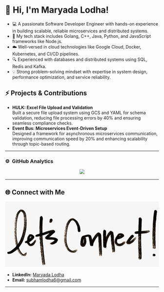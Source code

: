 # 👋 Hi, I'm Maryada Lodha!

- 💻 A passionate Software Developer Engineer with hands-on experience in building scalable, reliable microservices and distributed systems.
- 🔧 My tech stack includes Golang, C++, Java, Python, and JavaScript frameworks like Node.js.
- ☁️ Well-versed in cloud technologies like Google Cloud, Docker, Kubernetes, and CI/CD pipelines.
- 🔍 Experienced with databases and distributed systems using SQL, Redis and Kafka.
- 💡 Strong problem-solving mindset with expertise in system design, performance optimization, and service reliability.

## ⚡ Projects & Contributions

- **HULK: Excel File Upload and Validation**  
  Built a secure file upload system using GCS and YAML for schema validation, reducing file processing errors by 40% and ensuring seamless compliance checks.
- **Event Bus: Microservices Event-Driven Setup**  
  Designed a framework for asynchronous microservices communication, improving communication speed by 20% and enhancing scalability through topic-based routing.

---

### ⚙️ &nbsp;GitHub Analytics

<p align="center">
<a href="https://github.com/maryada-lodha-5006976">
  <img height="160em" src="https://github-readme-stats-eight-theta.vercel.app/api?username=maryada-lodha-5006976&show_icons=true&theme=algolia&include_all_commits=true&count_private=true"/>


</a>
</p>

---

## 🌐 Connect with Me

![connect-with-me.png](./connect-with-me.png.png)

- **LinkedIn:** [Maryada Lodha](https://www.linkedin.com/in/maryada-jain-a86285190/)
- **Email:** [subhamlodha6@gmail.com](mailto:subhamlodha6@gmail.com)

---
